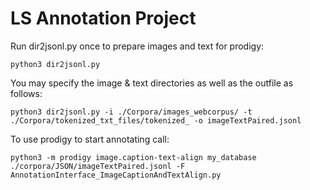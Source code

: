 # LS Annotation Project

Run dir2jsonl.py once to prepare images and text for prodigy:

```
python3 dir2jsonl.py
```
You may specify the image & text directories as well as the outfile as follows:
```
python3 dir2jsonl.py -i ./Corpora/images_webcorpus/ -t ./Corpora/tokenized_txt_files/tokenized_ -o imageTextPaired.jsonl
```

To use prodigy to start annotating call:
```
python3 -m prodigy image.caption-text-align my_database ./corpora/JSON/imageTextPaired.jsonl -F AnnotationInterface_ImageCaptionAndTextAlign.py
```
